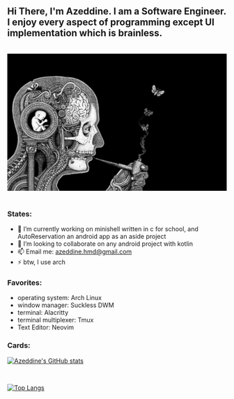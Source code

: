 ## Hi There, I'm Azeddine. I am a Software Engineer. I enjoy every aspect of programming except UI implementation which is brainless.

<br />
<div align=center>
  <img src="brain.png">
</div>
<br />

### States:
- 🔭 I’m currently working on minishell written in c for school, and AutoReservation an android app as an aside project
- 👯 I’m looking to collaborate on any android project with kotlin
- 📫 Email me: azeddine.hmd@gmail.com
- ⚡ btw, I use arch

### Favorites:
  - operating system: Arch Linux
  - window manager: Suckless DWM
  - terminal: Alacritty
  - terminal multiplexer: Tmux
  - Text Editor: Neovim
 
 ### Cards:
[![Azeddine's GitHub stats](https://github-readme-stats.vercel.app/api?count_private=true&username=azeddine-hmd&show_icons=true&theme=gruvbox&border_radius=20)](https://github.com/azeddine-hmd)

<br />

[![Top Langs](https://github-readme-stats.vercel.app/api/top-langs/?username=azeddine-hmd&theme=darcula&layout=compact)](https://github.com/azeddine-hmd)
